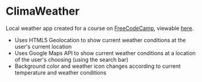 # ClimaWeather

Local weather app created for a course on [FreeCodeCamp](http://www.freecodecamp.com/challenges/zipline-show-the-local-weather), viewable [here](http://codepen.io/rl-williams/pen/xwZrgY).
- Uses HTML5 Geolocation to show current weather conditions at the user's current location
- Uses Google Maps API to show current weather conditions at a location of the user's choosing (using the search bar)
- Background color and weather icon changes according to current temperature and weather conditions
